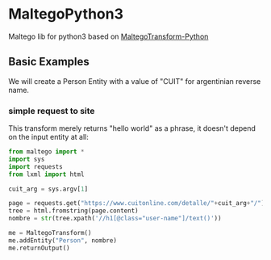 # MaltegoPython3
Maltego lib for python3 based on [MaltegoTransform-Python](https://github.com/paterva/MaltegoTransform-Python)

## Basic Examples

We will create a Person Entity with a value of "CUIT" for argentinian reverse name.

### simple request to site 

This transform merely returns "hello world" as a phrase, it doesn't depend on the input entity at all:

``` python
from maltego import *
import sys
import requests
from lxml import html

cuit_arg = sys.argv[1]

page = requests.get("https://www.cuitonline.com/detalle/"+cuit_arg+"/") 
tree = html.fromstring(page.content)
nombre = str(tree.xpath('//h1[@class="user-name"]/text()')) 

me = MaltegoTransform()
me.addEntity("Person", nombre)
me.returnOutput()
```



